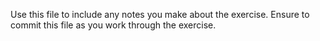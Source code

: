 
Use this file to include any notes you make about the exercise.
Ensure to commit this file as you work through the exercise.
